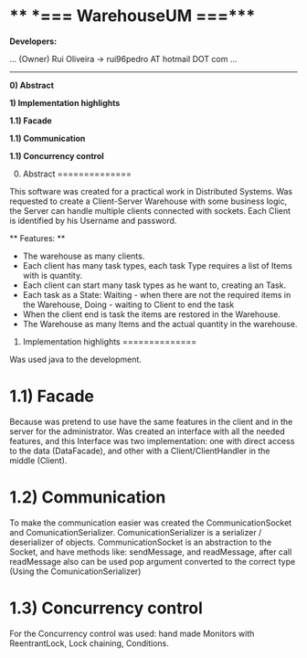 ** \*=== WarehouseUM ===\***
==============

**Developers:**

...
(Owner) Rui Oliveira -> rui96pedro AT hotmail DOT com
...

--------------

**0) Abstract**

**1) Implementation highlights**

**1.1) Facade**

**1.1) Communication**

**1.1) Concurrency control**

0) Abstract
==============

This software was created for a practical work in Distributed Systems. Was requested to create a Client-Server Warehouse with some business logic, the Server can handle multiple clients connected with sockets.
Each Client is identified by his Username and password.

** Features: **
- The warehouse as many clients.
- Each client has many task types, each task Type requires a list of Items with is quantity.
- Each client can start many task types as he want to, creating an Task.
- Each task as a State: Waiting - when there are not the required items in the Warehouse, Doing - waiting to Client to end the task
- When the client end is task the items are restored in the Warehouse.
- The Warehouse as many Items and the actual quantity in the warehouse.

1) Implementation highlights
==============

Was used java to the development.


1.1) Facade
==============

Because was pretend to use have the same features in the client and in the server for the administrator. Was created an interface with all the needed features, and this Interface was two implementation: one with direct access to the data (DataFacade), and other with a Client/ClientHandler in the middle (Client).

1.2) Communication
==============

To make the communication easier was created the CommunicationSocket and ComunicationSerializer.
ComunicationSerializer is a serializer / deserializer of objects.
CommunicationSocket is an abstraction to the Socket, and have methods like: sendMessage, and readMessage, after call readMessage also can be used pop argument converted to the correct type (Using the ComunicationSerializer)


1.3) Concurrency control
==============

For the Concurrency control was used: hand made Monitors with ReentrantLock, Lock chaining, Conditions.

